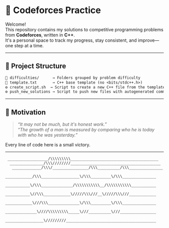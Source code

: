 # 🧠 Codeforces Practice

Welcome!  
This repository contains my solutions to competitive programming problems from **Codeforces**, written in **C++**.  
It's a personal space to track my progress, stay consistent, and improve—one step at a time.

---

## 🔧 Project Structure

```txt
📁 difficulties/      → Folders grouped by problem difficulty
📄 template.txt       → C++ base template (no <bits/stdc++.h>)
⚙️ create_script.sh  → Script to create a new C++ file from the template
⚙️ push_new_solutions → Script to push new files with autogenerated commit messages
```

---

## 💬 Motivation

> *“It may not be much, but it's honest work.”*  
> *“The growth of a man is measured by comparing who he is today with who he was yesterday.”*

Every line of code here is a small victory.

---

```text
 __________________/\\\\\\\\\_______________________________________        
  _______________/\\\////////________________________________________       
   _____________/\\\/________________/\\\__________/\\\_______________      
    ____________/\\\_________________\/\\\_________\/\\\_______________     
     ___________\/\\\______________/\\\\\\\\\\\__/\\\\\\\\\\\___________    
      ___________\//\\\____________\/////\\\///__\/////\\\///____________   
       ____________\///\\\______________\/\\\_________\/\\\_______________  
        ______________\////\\\\\\\\\_____\///__________\///________________ 
         _________________\/////////________________________________________
```
